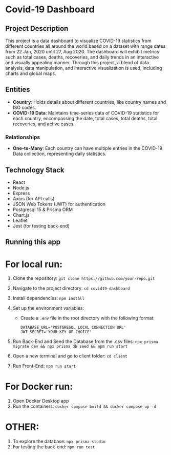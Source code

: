 # Covid-19 Dashboard

## Project Description

This project is a data dashboard to visualize COVID-19 statistics from different countries all around the world based on a dataset with range dates from 22 Jan, 2020 until 27, Aug 2020. The dashboard will exhibit metrics such as total cases, deaths, recoveries, and daily trends in an interactive and visually appealing manner. Through this project, a blend of data analysis, data manipulation, and interactive visualization is used, including charts and global maps.

## Entities

- **Country**: Holds details about different countries, like country names and ISO codes.
- **COVID-19 Data**: Maintains time-series data of COVID-19 statistics for each country, encompassing the date, total cases, total deaths, total recoveries, and active cases.

### Relationships

- **One-to-Many**: Each country can have multiple entries in the COVID-19 Data collection, representing daily statistics.

## Technology Stack
- React
- Node.js
- Express
- Axios (for API calls)
- JSON Web Tokens (JWT) for authentication
- Postgresql 15 & Prisma ORM
- Chart.js
- Leaflet
- Jest (for testing back-end)

## Running this app

# For local run:

1. Clone the repository: `git clone https://github.com/your-repo.git`
2. Navigate to the project directory: `cd covid19-dashboard`
3. Install dependencies: `npm install`
4. Set up the environment variables:
   - Create a `.env` file in the root directory with the following format:

     ```
     DATABASE_URL='POSTGRESQL LOCAL CONNECTION URL'
     JWT_SECRET='YOUR KEY OF CHOICE'
     ```

5. Run Back-End and Seed the Database from the .csv files: `npx prisma migrate dev && npx prisma db seed && npm run start`
6. Open a new terminal and go to client folder: `cd client`
7. Run Front-End: `npm run start`

# For Docker run:

1. Open Docker Desktop app
2. Run the containers: `docker compose build && docker compose up -d`

# OTHER:

1. To explore the database: `npx prisma studio`
2. For testing the back-end: `npm run test`
